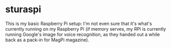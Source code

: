 # sturaspi

This is my basic Raspberry Pi setup: I'm not even sure that it's what's currently running on my Raspberry Pi (if memory serves, my RPi is currently running Google's image for voice recognition, as they handed out a while back as a pack-in for MagPi magazine).
